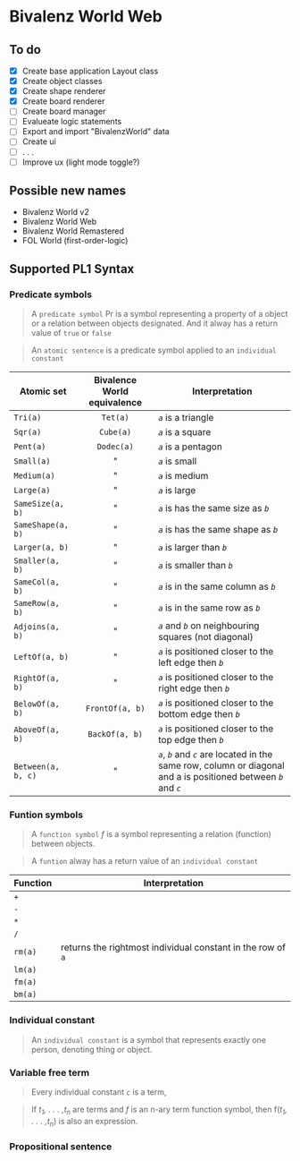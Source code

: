 # Bivalenz World Web

## To do

- [X] Create base application Layout class
- [X] Create object classes
- [X] Create shape renderer
- [X] Create board renderer
- [ ] Create board manager
- [ ] Evalueate logic statements
- [ ] Export and import "BivalenzWorld" data
- [ ] Create ui
- [ ] . . .
- [ ] Improve ux (light mode toggle?)

## Possible new names

- Bivalenz World v2
- Bivalenz World Web
- Bivalenz World Remastered
- FOL World (first-order-logic)

## Supported PL1 Syntax

### Predicate symbols

> A `predicate symbol` Pr is a symbol representing a property of a object or a relation between objects designated. And it alway has a return value of `true` or `false`

> An `atomic sentence` is a predicate symbol applied to an `individual constant`

 Atomic set         | Bivalence World equivalence | Interpretation
--------------------|:---------------------------:|------------------
 `Tri(a)`           | `Tet(a)`                    | _`a`_ is a triangle
 `Sqr(a)`           | `Cube(a)`                   | _`a`_ is a square
 `Pent(a)`          | `Dodec(a)`                  | _`a`_ is a pentagon
 `Small(a)`         | "                           | _`a`_ is small
 `Medium(a)`        | "                           | _`a`_ is medium
 `Large(a)`         | "                           | _`a`_ is large
 `SameSize(a, b)`   | "                           | _`a`_ is has the same size as _`b`_
 `SameShape(a, b)`  | "                           | _`a`_ is has the same shape as _`b`_
 `Larger(a, b)`     | "                           | _`a`_ is larger than _`b`_
 `Smaller(a, b)`    | "                           | _`a`_ is smaller than _`b`_
 `SameCol(a, b)`    | "                           | _`a`_ is in the same column as _`b`_
 `SameRow(a, b)`    | "                           | _`a`_ is in the same row as _`b`_
 `Adjoins(a, b)`    | "                           | _`a`_ and _`b`_ on neighbouring squares (not diagonal)
 `LeftOf(a, b)`     | "                           | _`a`_ is positioned closer to the left edge then _`b`_
 `RightOf(a, b)`    | "                           | _`a`_ is positioned closer to the right edge then _`b`_
 `BelowOf(a, b)`    | `FrontOf(a, b)`             | _`a`_ is positioned closer to the bottom edge then _`b`_
 `AboveOf(a, b)`    | `BackOf(a, b)`              | _`a`_ is positioned closer to the top edge then _`b`_
 `Between(a, b, c)` | "                           | _`a`_, _`b`_ and _`c`_ are located in the same row, column or diagonal and a is positioned between _`b`_ and _`c`_

### Funtion symbols

> A `function symbol` _f_ is a symbol representing a relation (function) between objects.

> A `funtion` alway has a return value of an `individual constant`

 Function | Interpretation
----------|-------------------
 `+`      |
 `-`      |
 `*`      |
 `/`      |
 `rm(a)`  | returns the rightmost individual constant in the row of `a`
 `lm(a)`  |
 `fm(a)`  |
 `bm(a)`  |

### Individual constant

> An `individual constant` is a symbol that represents exactly one person, denoting thing or object.

### Variable free term

> Every individual constant _`c`_ is a term,

> If _t<sub>1</sub>, . . . ,t<sub>n</sub>_ are terms and _f_ is an n-ary term function symbol, then f(_t<sub>1</sub>, . . . ,t<sub>n</sub>_) is also an expression.

### Propositional sentence
